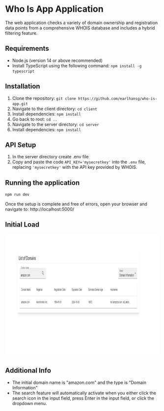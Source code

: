 # Who Is App Application

The web application checks a variety of domain ownership and registration data points from a comprehensive WHOIS database and includes a hybrid filtering feature.

## Requirements
- Node.js (version 14 or above recommended)
- Install TypeScript using the following command: `npm install -g typescript`

## Installation
1. Clone the repository: `git clone https://github.com/earlhansg/who-is-app.git`
2. Navigate to the client directory: `cd client`
3. Install dependencies: `npm install`
4. Go back to root: `cd ..`
5. Navigate to the server directory: `cd server`
6. Install dependencies: `npm install`

## API Setup
1. In the server directory create .env file
2. Copy and paste the code `API_KEY='mysecretkey'` into the `.env` file, replacing `'mysecretkey'` with the API key provided by WHOIS.

## Running the application
```bash
npm run dev
```

Once the setup is complete and free of errors, open your browser and navigate to: http://localhost:5000/  

## Initial Load

<img src="https://github.com/earlhansg/who-is-app/blob/main/client/src/assets/initial-reload.png" style=" width:1100px ; height:400px ">


## Additional Info

- The initial domain name is "amazon.com" and the type is "Domain Information"
- The search feature will automatically activate when you either click the search icon in the input field, press Enter in the input field, or click the dropdown menu.
